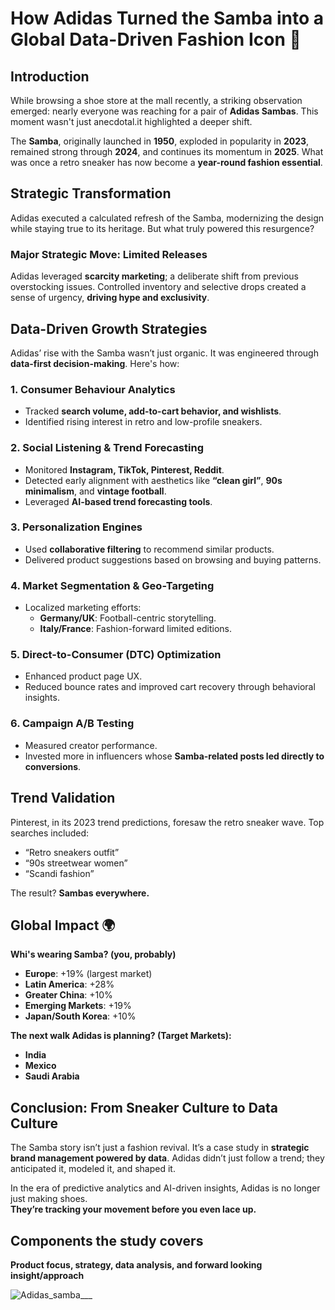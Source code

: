 # How Adidas Turned the Samba into a Global Data-Driven Fashion Icon 👟




## Introduction 

While browsing a shoe store at the mall recently, a striking observation emerged: nearly everyone was reaching for a pair of **Adidas Sambas**. This moment wasn't just anecdotal.it highlighted a deeper shift. 

The **Samba**, originally launched in **1950**, exploded in popularity in **2023**, remained strong through **2024**, and continues its momentum in **2025**. What was once a retro sneaker has now become a **year-round fashion essential**.



## Strategic Transformation

Adidas executed a calculated refresh of the Samba, modernizing the design while staying true to its heritage. But what truly powered this resurgence?

### Major Strategic Move: Limited Releases
Adidas leveraged **scarcity marketing**; a deliberate shift from previous overstocking issues. Controlled inventory and selective drops created a sense of urgency, **driving hype and exclusivity**.



## Data-Driven Growth Strategies

Adidas’ rise with the Samba wasn’t just organic. It was engineered through **data-first decision-making**. Here's how:

### 1. Consumer Behaviour Analytics
- Tracked **search volume, add-to-cart behavior, and wishlists**.
- Identified rising interest in retro and low-profile sneakers.

### 2. Social Listening & Trend Forecasting
- Monitored **Instagram, TikTok, Pinterest, Reddit**.
- Detected early alignment with aesthetics like **“clean girl”**, **90s minimalism**, and **vintage football**.
- Leveraged **AI-based trend forecasting tools**.

### 3. Personalization Engines
- Used **collaborative filtering** to recommend similar products.
- Delivered product suggestions based on browsing and buying patterns.

### 4. Market Segmentation & Geo-Targeting
- Localized marketing efforts:
  - **Germany/UK**: Football-centric storytelling.
  - **Italy/France**: Fashion-forward limited editions.

### 5. Direct-to-Consumer (DTC) Optimization
- Enhanced product page UX.
- Reduced bounce rates and improved cart recovery through behavioral insights.

### 6. Campaign A/B Testing
- Measured creator performance.
- Invested more in influencers whose **Samba-related posts led directly to conversions**.



## Trend Validation

Pinterest, in its 2023 trend predictions, foresaw the retro sneaker wave. Top searches included:
- “Retro sneakers outfit”
- “90s streetwear women”
- “Scandi fashion”

The result? **Sambas everywhere.**



##  Global Impact 🌍

**Whi's wearing Samba? (you, probably)**  
- **Europe**: +19% (largest market)  
- **Latin America**: +28%  
- **Greater China**: +10%  
- **Emerging Markets**: +19%  
- **Japan/South Korea**: +10%

**The next walk Adidas is planning? (Target Markets):**  
- **India**  
- **Mexico**  
- **Saudi Arabia**



## Conclusion: From Sneaker Culture to Data Culture

The Samba story isn’t just a fashion revival. It’s a case study in **strategic brand management powered by data**. Adidas didn’t just follow a trend; they anticipated it, modeled it, and shaped it.

In the era of predictive analytics and AI-driven insights, Adidas is no longer just making shoes.  
**They’re tracking your movement before you even lace up.**



## Components the study covers
**Product focus, strategy, data analysis, and forward looking insight/approach**



![Adidas_samba___](https://github.com/user-attachments/assets/c732f064-b45f-428b-afdf-6b8a14f5fdd6)
